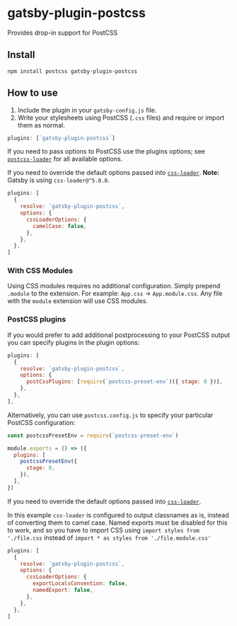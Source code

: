 # gatsby-plugin-postcss

Provides drop-in support for PostCSS

## Install

`npm install postcss gatsby-plugin-postcss`

## How to use

1.  Include the plugin in your `gatsby-config.js` file.
2.  Write your stylesheets using PostCSS (`.css` files) and require or import them as normal.

```javascript:title=gatsby-config.js
plugins: [`gatsby-plugin-postcss`]
```

If you need to pass options to PostCSS use the plugins options; see [`postcss-loader`](https://github.com/postcss/postcss-loader) for all available options.

If you need to override the default options passed into [`css-loader`](https://github.com/webpack-contrib/css-loader).
**Note:** Gatsby is using `css-loader@^5.0.0`.

```javascript:title=gatsby-config.js
plugins: [
  {
    resolve: `gatsby-plugin-postcss`,
    options: {
      cssLoaderOptions: {
        camelCase: false,
      },
    },
  },
]
```

### With CSS Modules

Using CSS modules requires no additional configuration. Simply prepend `.module` to the extension. For example: `App.css` -> `App.module.css`.
Any file with the `module` extension will use CSS modules.

### PostCSS plugins

If you would prefer to add additional postprocessing to your PostCSS output you can specify plugins in the plugin options:

```javascript:title=gatsby-config.js
plugins: [
  {
    resolve: `gatsby-plugin-postcss`,
    options: {
      postCssPlugins: [require(`postcss-preset-env`)({ stage: 0 })],
    },
  },
],
```

Alternatively, you can use `postcss.config.js` to specify your particular PostCSS configuration:

```javascript:title=postcss.config.js
const postcssPresetEnv = require(`postcss-preset-env`)

module.exports = () => ({
  plugins: [
    postcssPresetEnv({
      stage: 0,
    }),
  ],
})
```

If you need to override the default options passed into [`css-loader`](https://github.com/webpack-contrib/css-loader).

In this example `css-loader` is configured to output classnames as is, instead of converting them to camel case. Named exports must be disabled for this to work, and so you have to import CSS using `import styles from './file.css` instead of `import * as styles from './file.module.css'`

```javascript:title=gatsby-config.js
plugins: [
  {
    resolve: `gatsby-plugin-postcss`,
    options: {
      cssLoaderOptions: {
        exportLocalsConvention: false,
        namedExport: false,
      },
    },
  },
]
```
